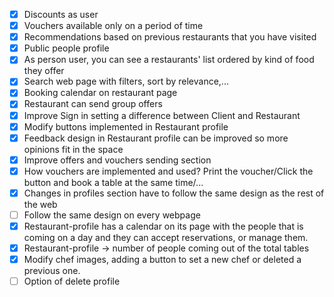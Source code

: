 
- [x] Discounts as user
- [x] Vouchers available only on a period of time
- [x] Recommendations based on previous restaurants that you have visited
- [x] Public people profile
- [x] As person user, you can see a restaurants' list ordered by kind of food they offer
- [x] Search web page with filters, sort by relevance,...
- [x] Booking calendar on restaurant page
- [x] Restaurant can send group offers
- [x] Improve Sign in setting a difference between Client and Restaurant
- [x] Modify buttons implemented in Restaurant profile
- [x] Feedback design in Restaurant profile can be improved so more opinions fit in the space
- [x] Improve offers and vouchers sending section
- [x] How vouchers are implemented and used? Print the voucher/Click the button and book a table at the same time/...
- [x] Changes in profiles section have to follow the same design as the rest of the web
- [ ] Follow the same design on every webpage
- [x] Restaurant-profile has a calendar on its page with the people that is coming on a day and they can accept reservations, or manage them.
- [x] Restaurant-profile -> number of people coming out of the total tables
- [x] Modify chef images, adding a button to set a new chef or deleted a previous one.
- [ ] Option of delete profile